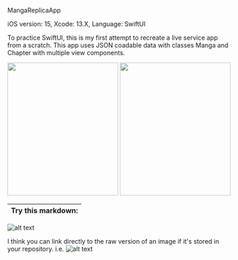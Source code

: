 MangaReplicaApp

iOS version: 15,
Xcode: 13.X,
Language: SwiftUI

To practice SwiftUI, this is my first attempt to recreate a live service app from a scratch. 
This app uses JSON coadable data with classes Manga and Chapter with multiple view components.

<p align="center">
  <img width="250" height="300" src="https://picsum.photos/460/300">
  <img width="250" height="300" src="https://picsum.photos/460/300">
<!--   <img width="460" height="300" src="https://github.com/[username]/[reponame]/blob/[branch]/image.jpg?raw=true"> -->
</p>

Try this markdown: |
:-:|
![alt text](http://url/to/img.png)

I think you can link directly to the raw version of an image if it's stored in your repository. i.e.
![alt text](https://github.com/[username]/[reponame]/blob/[branch]/image.jpg?raw=true)
